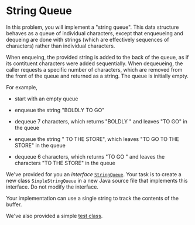 # String Queue

In this problem, you will implement a "string queue". This data structure
behaves as a queue of individual characters, except that enqueueing and 
dequeing are done with strings (which are effectively sequences of characters)
rather than individual characters.

When enqueing, the provided string is added to the back of the queue, as if its
contituent characters were added sequentially. When dequeueing, the caller
requests a specific number of characters, which are removed from the front of 
the queue and returned as a string. The queue is initially empty.

For example, 

- start with an empty queue

- enqueue the string "BOLDLY TO GO" 

- dequeue 7 characters, which returns "BOLDLY " and leaves "TO GO" in the queue

- enqueue the string " TO THE STORE", which leaves "TO GO TO THE STORE" in the
  queue

- dequeue 6 characters, which returns "TO GO " and leaves the characters "TO THE
  STORE" in the queue

We've provided for you an _interface_ [`StringQueue`](StringQueue.java). Your
task is to create a new class `SimpleStringQueue` in a new Java source file that
implements this interface. Do not modify the interface.

Your implementation can use a single string to track the contents of the buffer.

We've also provided a simple [test class](Test.java). 



